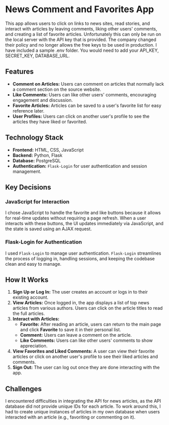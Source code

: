 # **News Comment and Favorites App**



This app allows users to click on links to news sites, read stories, and interact with articles by leaving comments, liking other users' comments, and creating a list of favorite articles. Unfortunately this can only be run on the local server with the API key that is provided.  The company changed their policy and no longer allows the free keys to be used in production. I have included a sample .env folder. You would need to add your API_KEY, SECRET_KEY, DATABASE_URL.
## **Features**

- **Comment on Articles:** Users can comment on articles that normally lack a comment section on the source website.
- **Like Comments:** Users can like other users' comments, encouraging engagement and discussion.
- **Favorite Articles:** Articles can be saved to a user's favorite list for easy reference later.
- **User Profiles:** Users can click on another user's profile to see the articles they have liked or favorited.

## **Technology Stack**

- **Frontend:** HTML, CSS, JavaScript
- **Backend:** Python, Flask
- **Database:** PostgreSQL
- **Authentication:** `Flask-Login` for user authentication and session management.

## **Key Decisions**

### **JavaScript for Interaction**
I chose JavaScript to handle the favorite and like buttons because it allows for real-time updates without requiring a page refresh. When a user interacts with these buttons, the UI updates immediately via JavaScript, and the state is saved using an AJAX request.

### **Flask-Login for Authentication**
I used `Flask-Login` to manage user authentication. `Flask-Login` streamlines the process of logging in, handling sessions, and keeping the codebase clean and easy to manage.

## **How It Works**

1. **Sign Up or Log In:** The user creates an account or logs in to their existing account.
2. **View Articles:** Once logged in, the app displays a list of top news articles from various authors. Users can click on the article titles to read the full articles.
3. **Interact with Articles:**
   - **Favorite:** After reading an article, users can return to the main page and click **Favorite** to save it in their personal list.
   - **Comment:** Users can leave a comment on the article.
   - **Like Comments:** Users can like other users' comments to show appreciation.
4. **View Favorites and Liked Comments:** A user can view their favorite articles or click on another user's profile to see their liked articles and comments.
5. **Sign Out:** The user can log out once they are done interacting with the app.

## **Challenges**

I encountered difficulties in integrating the API for news articles, as the API database did not provide unique IDs for each article. To work around this, I had to create unique instances of articles in my own database when users interacted with an article (e.g., favoriting or commenting on it).
